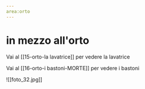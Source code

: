 ```yaml
---
area:orto
---
```

# in mezzo all'orto

Vai al [[15-orto-la lavatrice]] per vedere la lavatrice

Vai al [[16-orto-i bastoni-MORTE]] per vedere i bastoni

![[foto_32.jpg]]